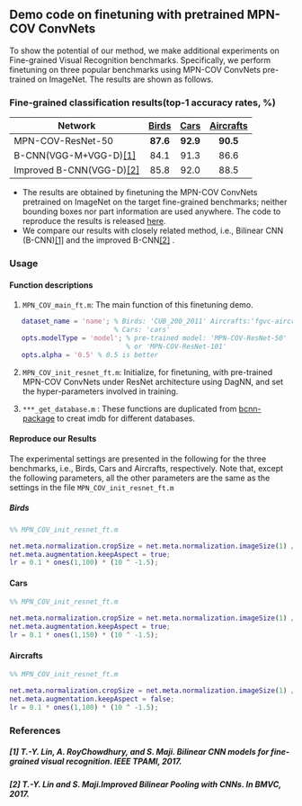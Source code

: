 ## Demo code on finetuning with pretrained MPN-COV ConvNets
   
To show the potential of our method, we make additional experiments on Fine-grained Visual Recognition benchmarks. Specifically, we perform finetuning on three popular benchmarks using MPN-COV ConvNets pre-trained on ImageNet. The results are shown as follows.


### Fine-grained classification results(top-1 accuracy rates, %)

Network     |[Birds](http://www.vision.caltech.edu/visipedia/CUB-200-2011.html) |[Cars](http://ai.stanford.edu/~jkrause/cars/car_dataset.html) |[Aircrafts](http://www.robots.ox.ac.uk/~vgg/data/oid/) 
---|:---:|:---:|:---:
MPN-COV-ResNet-50        |**87.6** |**92.9** |**90.5**
B-CNN(VGG-M+VGG-D)[[1]](#1-t-y-lin-a-roychowdhury-and-s-maji-bilinear-cnn-models-for-fine-grained-visual-recognition-ieee-tpami-2017)    |84.1 |91.3 |86.6
Improved B-CNN(VGG-D)[[2]](#2-t-y-lin-and-s-majiimproved-bilinear-pooling-with-cnns-in-bmvc-2017) |85.8 |92.0 |88.5

  - The results are obtained by finetuning the MPN-COV ConvNets pretrained on ImageNet on the target fine-grained benchmarks; neither bounding boxes nor part information are used anywhere. The code to reproduce the results is released [here](https://github.com/jiangtaoxie/MPN-COV-ConvNet/tree/master/matconvnet-1.0-beta22/examples/fine_tune).
  - We compare our results with closely related method, i.e., Bilinear CNN (B-CNN)[[1]](#1-t-y-lin-a-roychowdhury-and-s-maji-bilinear-cnn-models-for-fine-grained-visual-recognition-ieee-tpami-2017) and the improved B-CNN[[2]](#2-t-y-lin-and-s-majiimproved-bilinear-pooling-with-cnns-in-bmvc-2017) .


### Usage

#### Function descriptions

1. `MPN_COV_main_ft.m`: The main function of this finetuning demo.

```matlab
   dataset_name = 'name'; % Birds: 'CUB_200_2011' Aircrafts:'fgvc-aircraft-2013b'
                          % Cars: 'cars'
   opts.modelType = 'model'; % pre-trained model: 'MPN-COV-ResNet-50' 
                             % or 'MPN-COV-ResNet-101'
   opts.alpha = '0.5' % 0.5 is better
```

2. `MPN_COV_init_resnet_ft.m`: Initialize, for finetuning, with pre-trained MPN-COV ConvNets under ResNet architecture using DagNN, and set the hyper-parameters involved in training.

3. `***_get_database.m` : These functions are duplicated from [bcnn-package](https://bitbucket.org/tsungyu/bcnn.git) to creat imdb for different databases.
#### Reproduce our Results
The experimental settings are presented in the following for the three benchmarks, i.e., Birds, Cars and Aircrafts, respectively. Note that, except the following parameters, all the other parameters are the same as the settings in the file `MPN_COV_init_resnet_ft.m`
##### Birds

```matlab
%% MPN_COV_init_resnet_ft.m

net.meta.normalization.cropSize = net.meta.normalization.imageSize(1) / 448 ;
net.meta.augmentation.keepAspect = true;
lr = 0.1 * ones(1,100) * (10 ^ -1.5);
```
#### Cars

```matlab
%% MPN_COV_init_resnet_ft.m

net.meta.normalization.cropSize = net.meta.normalization.imageSize(1) / 448;
net.meta.augmentation.keepAspect = true;
lr = 0.1 * ones(1,150) * (10 ^ -1.5);
```
#### Aircrafts

```matlab
%% MPN_COV_init_resnet_ft.m

net.meta.normalization.cropSize = net.meta.normalization.imageSize(1) / 512 ;
net.meta.augmentation.keepAspect = false;
lr = 0.1 * ones(1,100) * (10 ^ -1.5);
```


### References

##### [1] T.-Y. Lin, A. RoyChowdhury, and S. Maji. Bilinear CNN models for fine-grained visual recognition. IEEE TPAMI, 2017.

##### [2] T.-Y. Lin and S. Maji.Improved Bilinear Pooling with CNNs. In BMVC, 2017.





